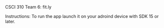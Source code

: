 CSCI 310
Team 6: fit.ly

Instructions:
To run the app launch it on your adroind device with SDK 15 or later.
